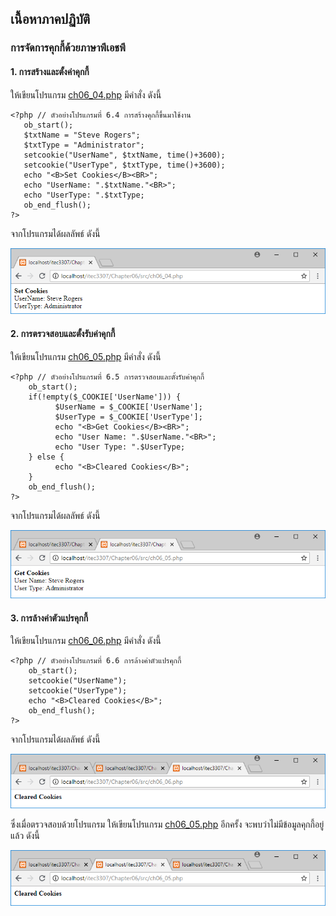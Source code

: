 ## เนื้อหาภาคปฏิบัติ
### การจัดการคุกกี้ด้วยภาษาพีเอชพี
#### 1. การสร้างและตั้งค่าคุกกี้

ให้เขียนโปรแกรม [ch06_04.php](src/ch06_04.php) มีคำสั่ง ดังนี้

```
<?php // ตัวอย่างโปรแกรมที่ 6.4 การสร้างคุกกี้ขึ้นมาใช้งาน
   ob_start();
   $txtName = "Steve Rogers";
   $txtType = "Administrator";
   setcookie("UserName", $txtName, time()+3600);
   setcookie("UserType", $txtType, time()+3600);
   echo "<B>Set Cookies</B><BR>"; 
   echo "UserName: ".$txtName."<BR>";
   echo "UserType: ".$txtType;
   ob_end_flush();
?>
```

จากโปรแกรมได้ผลลัพธ์ ดังนี้

<img src=output/ch06_04.png>

#### 2. การตรวจสอบและตั้งรับค่าคุกกี้

ให้เขียนโปรแกรม [ch06_05.php](src/ch06_05.php) มีคำสั่ง ดังนี้

```
<?php // ตัวอย่างโปรแกรมที่ 6.5 การตรวจสอบและตั้งรับค่าคุกกี้
    ob_start();
    if(!empty($_COOKIE['UserName'])) {
          $UserName = $_COOKIE['UserName'];
          $UserType = $_COOKIE['UserType'];
          echo "<B>Get Cookies</B><BR>";
          echo "User Name: ".$UserName."<BR>";
          echo "User Type: ".$UserType;
    } else {
          echo "<B>Cleared Cookies</B>";
    }
    ob_end_flush();
?>
```

จากโปรแกรมได้ผลลัพธ์ ดังนี้

<img src=output/ch06_05.png>

#### 3. การล้างค่าตัวแปรคุกกี้ 

ให้เขียนโปรแกรม [ch06_06.php](src/ch06_06.php) มีคำสั่ง ดังนี้

```
<?php // ตัวอย่างโปรแกรมที่ 6.6 การล้างค่าตัวแปรคุกกี้
    ob_start();
    setcookie("UserName");
    setcookie("UserType");
    echo "<B>Cleared Cookies</B>";
    ob_end_flush();
?>
```

จากโปรแกรมได้ผลลัพธ์ ดังนี้

<img src=output/ch06_06.png>

ซึ่งเมื่อตรวจสอบด้วยโปรแกรม ให้เขียนโปรแกรม [ch06_05.php](src/ch06_05.php) อีกครั้ง จะพบว่าไม่มีข้อมูลคุกกี้อยู่แล้ว ดังนี้

<img src=output/ch06_06_1.png>